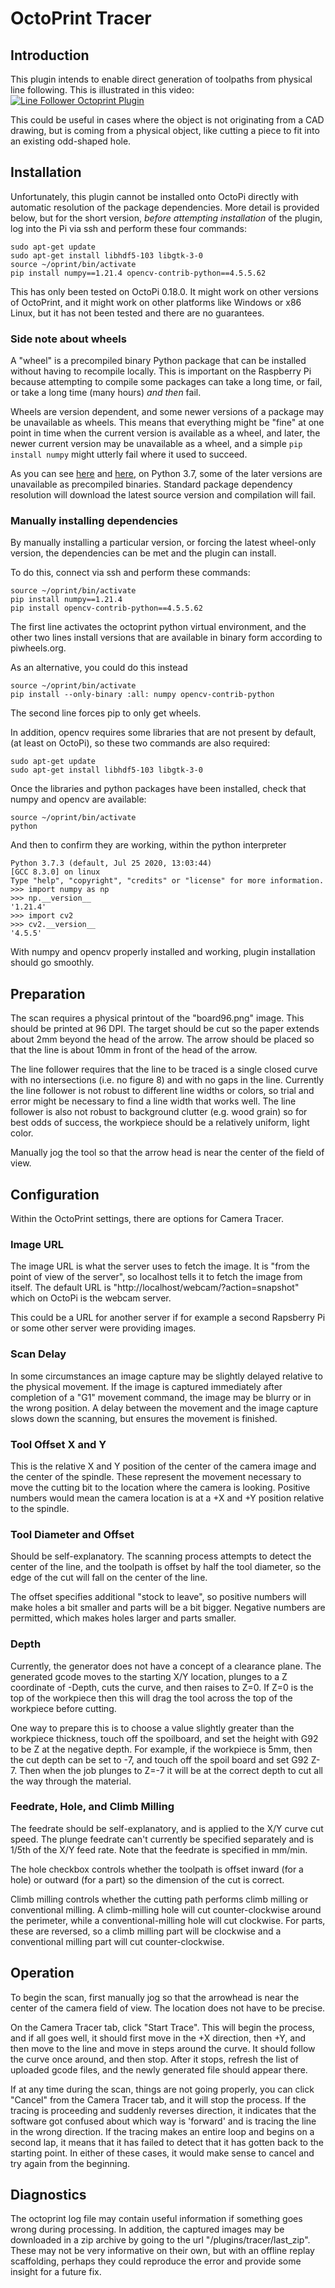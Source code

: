 # OctoPrint Tracer

## Introduction
This plugin intends to enable direct generation of toolpaths from physical line 
following. This is illustrated in this video:  
[![Line Follower Octoprint Plugin](https://img.youtube.com/vi/u80e94eu4s0/0.jpg)](https://www.youtube.com/watch?v=u80e94eu4s0)

This could be useful in cases where the object is not originating from a CAD drawing, 
but is coming from a physical object, like cutting a piece to fit into an existing 
odd-shaped hole.

## Installation
Unfortunately, this plugin cannot be installed onto OctoPi directly with automatic 
resolution of the package dependencies.  More detail is provided below, but for the
short version, *before attempting installation* of the plugin, log into the Pi via
ssh and perform these four commands:
```
sudo apt-get update
sudo apt-get install libhdf5-103 libgtk-3-0
source ~/oprint/bin/activate
pip install numpy==1.21.4 opencv-contrib-python==4.5.5.62
```

This has only been tested on OctoPi 0.18.0.  It might work on other versions of 
OctoPrint, and it might work on other platforms like Windows or x86 Linux, but it 
has not been tested and there are no guarantees.

### Side note about wheels
A "wheel" is a precompiled binary Python package that can be installed without having
to recompile locally.  This is important on the Raspberry Pi because attempting 
to compile some packages can take a long time, or fail, or take a long time (many 
hours) *and then* fail.

Wheels are version dependent, and some newer versions of a package may be unavailable
as wheels.  This means that everything might be "fine" at one point in time when 
the current version is available as a wheel, and later, the newer current version may 
be  unavailable as a wheel, and a simple `pip install numpy` might utterly fail
where it used to succeed.

As you can see [here](https://www.piwheels.org/project/numpy/) and
[here](https://www.piwheels.org/project/opencv-contrib-python/), on Python 3.7, some 
of the later versions are unavailable as precompiled binaries.  Standard package
dependency resolution will download the latest source version and compilation will 
fail.

### Manually installing dependencies
By manually installing a particular version, or forcing the latest wheel-only version,
the dependencies can be met and the plugin can install.

To do this, connect via ssh and perform these commands:
```
source ~/oprint/bin/activate
pip install numpy==1.21.4
pip install opencv-contrib-python==4.5.5.62
```

The first line activates the octoprint python virtual environment, and the other two 
lines install versions that are available in binary form according to piwheels.org.

As an alternative, you could do this instead
```
source ~/oprint/bin/activate
pip install --only-binary :all: numpy opencv-contrib-python
```

The second line forces pip to only get wheels.

In addition, opencv requires some libraries that are not present by default, (at 
least on OctoPi), so these two commands are also required:
```
sudo apt-get update
sudo apt-get install libhdf5-103 libgtk-3-0
```

Once the libraries and python packages have been installed, check that numpy and opencv
are available:
```
source ~/oprint/bin/activate
python
```
    
And then to confirm they are working, within the python interpreter
```
Python 3.7.3 (default, Jul 25 2020, 13:03:44)
[GCC 8.3.0] on linux
Type "help", "copyright", "credits" or "license" for more information.
>>> import numpy as np
>>> np.__version__
'1.21.4'
>>> import cv2
>>> cv2.__version__
'4.5.5'
```

With numpy and opencv properly installed and working, plugin installation should go 
smoothly.

## Preparation
The scan requires a physical printout of the "board96.png" image.  This should be
printed at 96 DPI.  The target should be cut so the paper extends about 2mm 
beyond the head of the arrow.  The arrow should be placed so that the line is about 
10mm in front of the head of the arrow.

The line follower requires that the line to be traced is a single closed curve with no 
intersections (i.e. no figure 8) and with no gaps in the line.  Currently the
line follower is not robust to different line widths or colors, so trial and 
error might be necessary to find a line width that works well.  The line follower 
is also not robust to background clutter (e.g. wood grain) so for best odds of success,
the workpiece should be a relatively uniform, light color.

Manually jog the tool so that the arrow head is near the center of the field of view.

## Configuration
Within the OctoPrint settings, there are options for Camera Tracer.

### Image URL
The image URL is what the server uses to fetch the image.  It is "from the point of view
of the server", so localhost tells it to fetch the image from itself.  The default URL is
"http://localhost/webcam/?action=snapshot" which on OctoPi is the webcam server.

This could be a URL for another server if for example a second Rapsberry Pi or some other 
server were providing images.

### Scan Delay
In some circumstances an image capture may be slightly delayed relative to the physical
movement.  If the image is captured immediately after completion of a "G1" movement 
command, the image may be blurry or in the wrong position.  A delay between the movement 
and the image capture slows down the scanning, but ensures the movement is finished.

### Tool Offset X and Y
This is the relative X and Y position of the center of the camera image and the center of
the spindle.  These represent the movement necessary to move the cutting bit to the 
location where the camera is looking.  Positive numbers would mean the camera location is
at a +X and +Y position relative to the spindle.

### Tool Diameter and Offset
Should be self-explanatory.  The scanning process attempts to detect the center 
of the line, and the toolpath is offset by half the tool diameter, so the edge of 
the cut will fall on the center of the line.

The offset specifies additional "stock to leave", so positive numbers will make holes 
a bit smaller and parts will be a bit bigger.  Negative numbers are permitted, which makes 
holes larger and parts smaller.

### Depth
Currently, the generator does not have a concept of a clearance plane.  The generated
gcode moves to the starting X/Y location, plunges to a Z coordinate of -Depth, cuts the
curve, and then raises to Z=0.  If Z=0 is the top of the workpiece then this will drag the
tool across the top of the workpiece before cutting.

One way to prepare this is to choose a value slightly greater than the workpiece thickness,
touch off the spoilboard, and set the height with G92 to be Z at the negative depth.  For 
example, if the workpiece is 5mm, then the cut depth can be set to -7, and touch off the
spoil board and set G92 Z-7.  Then when the job plunges to Z=-7 it will be at the correct 
depth to cut all the way through the material.

### Feedrate, Hole, and Climb Milling
The feedrate should be self-explanatory, and is applied to the X/Y curve cut speed.  The 
plunge feedrate can't currently be specified separately and is 1/5th of the X/Y feed rate.
Note that the feedrate is specified in mm/min.

The hole checkbox controls whether the toolpath is offset inward (for a hole) or 
outward (for a part) so the dimension of the cut is correct.

Climb milling controls whether the cutting path performs climb milling or conventional 
milling.  A climb-milling hole will cut counter-clockwise around the perimeter, while
a conventional-milling hole will cut clockwise.  For parts, these are reversed, so a
climb milling part will be clockwise and a conventional milling part will cut 
counter-clockwise.

## Operation
To begin the scan, first manually jog so that the arrowhead is near the center of the 
camera field of view.  The location does not have to be precise.

On the Camera Tracer tab, click "Start Trace".  This will begin the process, and if all
goes well, it should first move in the +X direction, then +Y, and then move to the line
and move in steps around the curve.  It should follow the curve once around, and then 
stop.  After it stops, refresh the list of uploaded gcode files, and the newly generated
file should appear there.

If at any time during the scan, things are not going properly, you can click "Cancel" 
from the Camera Tracer tab, and it will stop the process.  If the tracing is proceeding 
and suddenly reverses direction, it indicates that the software got confused about which
way is 'forward' and is tracing the line in the wrong direction.  If the tracing makes 
an entire loop and begins on a second lap, it means that it has failed to detect that it
has gotten back to the starting point.  In either of these cases, it would make sense to 
cancel and try again from the beginning.

## Diagnostics
The octoprint log file may contain useful information if something goes wrong during 
processing.  In addition, the captured images may be downloaded in a zip archive by 
going to the url "/plugins/tracer/last_zip".  These may not be very informative on 
their own, but with an offline replay scaffolding, perhaps they could reproduce the 
error and provide some insight for a future fix.
